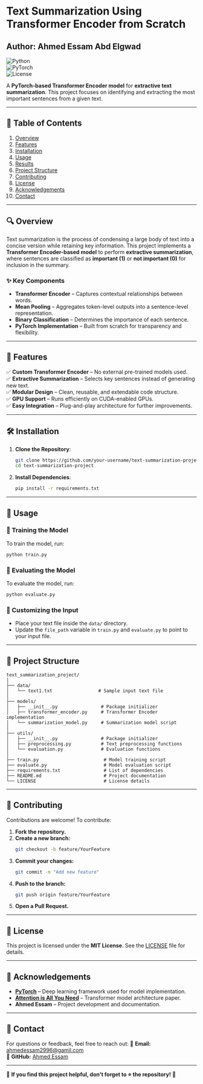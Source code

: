 # Text Summarization Using Transformer Encoder from Scratch

## Author: Ahmed Essam Abd Elgwad

![Python](https://img.shields.io/badge/Python-3.8%2B-blue)  
![PyTorch](https://img.shields.io/badge/PyTorch-2.0%2B-orange)  
![License](https://img.shields.io/badge/License-MIT-green)  

A **PyTorch-based Transformer Encoder model** for **extractive text summarization**. This project focuses on identifying and extracting the most important sentences from a given text.

---

## 📌 Table of Contents
1. [Overview](#overview)
2. [Features](#features)
3. [Installation](#installation)
4. [Usage](#usage)
5. [Results](#results)
6. [Project Structure](#project-structure)
7. [Contributing](#contributing)
8. [License](#license)
9. [Acknowledgements](#acknowledgements)
10. [Contact](#contact)

---

## 🔍 Overview
Text summarization is the process of condensing a large body of text into a concise version while retaining key information. This project implements a **Transformer Encoder-based model** to perform **extractive summarization**, where sentences are classified as **important (1)** or **not important (0)** for inclusion in the summary.

### ✨ Key Components
- **Transformer Encoder** – Captures contextual relationships between words.
- **Mean Pooling** – Aggregates token-level outputs into a sentence-level representation.
- **Binary Classification** – Determines the importance of each sentence.
- **PyTorch Implementation** – Built from scratch for transparency and flexibility.

---

## 🚀 Features
✅ **Custom Transformer Encoder** – No external pre-trained models used.  
✅ **Extractive Summarization** – Selects key sentences instead of generating new text.  
✅ **Modular Design** – Clean, reusable, and extendable code structure.  
✅ **GPU Support** – Runs efficiently on CUDA-enabled GPUs.  
✅ **Easy Integration** – Plug-and-play architecture for further improvements.  

---

## 🛠 Installation
1. **Clone the Repository**:
   ```bash
   git clone https://github.com/your-username/text-summarization-project.git
   cd text-summarization-project
   ```
2. **Install Dependencies**:
   ```bash
   pip install -r requirements.txt
   ```

---

## 📌 Usage
### 🔹 Training the Model
To train the model, run:
```bash
python train.py
```

### 🔹 Evaluating the Model
To evaluate the model, run:
```bash
python evaluate.py
```

### 🔹 Customizing the Input
- Place your text file inside the `data/` directory.
- Update the `file_path` variable in `train.py` and `evaluate.py` to point to your input file.


---

## 📁 Project Structure
```plaintext
text_summarization_project/
│
├── data/
│   └── text1.txt                 # Sample input text file
│
├── models/
│   ├── __init__.py                # Package initializer
│   ├── transformer_encoder.py     # Transformer Encoder implementation
│   └── summarization_model.py     # Summarization model script
│
├── utils/
│   ├── __init__.py                # Package initializer
│   ├── preprocessing.py           # Text preprocessing functions
│   └── evaluation.py              # Evaluation functions
│
├── train.py                        # Model training script
├── evaluate.py                     # Model evaluation script
├── requirements.txt                # List of dependencies
├── README.md                       # Project documentation
└── LICENSE                         # License details
```

---

## 🤝 Contributing
Contributions are welcome! To contribute:
1. **Fork the repository.**
2. **Create a new branch:**  
   ```bash
   git checkout -b feature/YourFeature
   ```
3. **Commit your changes:**  
   ```bash
   git commit -m "Add new feature"
   ```
4. **Push to the branch:**  
   ```bash
   git push origin feature/YourFeature
   ```
5. **Open a Pull Request.**

---

## 📜 License
This project is licensed under the **MIT License**. See the [LICENSE](LICENSE) file for details.

---

## 🙌 Acknowledgements
- **[PyTorch](https://pytorch.org/)** – Deep learning framework used for model implementation.
- **[Attention is All You Need](https://arxiv.org/abs/1706.03762)** – Transformer model architecture paper.
- **Ahmed Essam** – Project development and documentation.

---

## 📧 Contact
For questions or feedback, feel free to reach out:
📩 **Email:** ahmedessam2996@gamil.com  
🔗 **GitHub:** [Ahmed Essam](https://github.com/AhmedEssam29)  

---

📌 **If you find this project helpful, don't forget to ⭐ the repository!** 🚀

